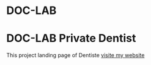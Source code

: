 # DOC-LAB



<h1>DOC-LAB Private Dentist</h1>
This project landing page of Dentiste  
<a href="">visite my website</a>
